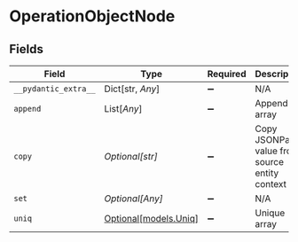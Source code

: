 # OperationObjectNode


## Fields

| Field                                          | Type                                           | Required                                       | Description                                    | Example                                        |
| ---------------------------------------------- | ---------------------------------------------- | ---------------------------------------------- | ---------------------------------------------- | ---------------------------------------------- |
| `__pydantic_extra__`                           | Dict[str, *Any*]                               | :heavy_minus_sign:                             | N/A                                            |                                                |
| `append`                                       | List[*Any*]                                    | :heavy_minus_sign:                             | Append to array                                |                                                |
| `copy`                                         | *Optional[str]*                                | :heavy_minus_sign:                             | Copy JSONPath value from source entity context | contact.first_name                             |
| `set`                                          | *Optional[Any]*                                | :heavy_minus_sign:                             | N/A                                            |                                                |
| `uniq`                                         | [Optional[models.Uniq]](../models/uniq.md)     | :heavy_minus_sign:                             | Unique array                                   |                                                |